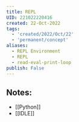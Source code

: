```yaml
---
title: REPL
UID: 221022220416
created: 22-Oct-2022
tags:
  - 'created/2022/Oct/22'
  - 'permanent/concept'
aliases:
  - REPL Environment
  - REPL
  - read-eval-print-loop
publish: False
---
```

## Notes:
- [[Python]]
- [[IDLE]]


